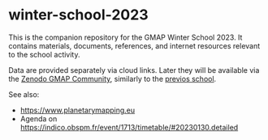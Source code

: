 # winter-school-2023

This is the companion repository for the GMAP Winter School 2023. It contains materials, documents, references, and internet resources relevant to the school activity. 

Data are provided separately via cloud links. Later they will be available via the [Zenodo GMAP Community](https://zenodo.org/communities/gmap), similarly to the [previos school](https://indico.obspm.fr/event/1272/).

See also: 

- https://www.planetarymapping.eu
- Agenda on https://indico.obspm.fr/event/1713/timetable/#20230130.detailed
